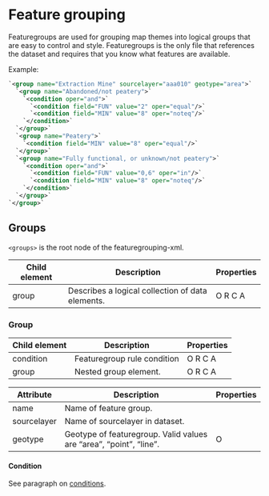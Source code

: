 # Feature grouping

Featuregroups are used for grouping map themes into logical groups that are easy to control and style. Featuregroups is the only file that references the dataset and requires that you know what features are available.

Example:

```xml
`<group name="Extraction Mine" sourcelayer="aaa010" geotype="area">`
  `<group name="Abandoned/not peatery">`
    `<condition oper="and">`
      `<condition field="FUN" value="2" oper="equal"/>`
      `<condition field="MIN" value="8" oper="noteq"/>`
    `</condition>`
  `</group>`
  `<group name="Peatery">`
    `<condition field="MIN" value="8" oper="equal"/>`
  `</group>`
  `<group name="Fully functional, or unknown/not peatery">`
    `<condition oper="and">`
      `<condition field="FUN" value="0,6" oper="in"/>`
      `<condition field="MIN" value="8" oper="noteq"/>`
    `</condition>`
  `</group>`
`</group>`
```

##  Groups

`<groups>` is the root node of the featuregrouping-xml.

 | Child element | Description                                      | Properties | 
 | ------------- | -----------                                      | ---------- | 
 | group         | Describes a logical collection of data elements. | O R C A    | 

### Group

 | Child element | Description                 | Properties | 
 | ------------- | -----------                 | ---------- | 
 | condition     | Featuregroup rule condition | O R C A    | 
 | group         | Nested group element.       | O R C A    | 

 | Attribute   | Description                                                                    | Properties | 
 | ---------   | -----------                                                                    | ---------- | 
 | name        | Name of feature group.                                                         |            | 
 | sourcelayer | Name of sourcelayer in dataset.                                                |            | 
 | geotype     | Geotype of featuregroup. Valid values are “area”, “point”, “line”. | O          | 

#### Condition

See paragraph on [conditions](./symbolization/labels/#Condition).

